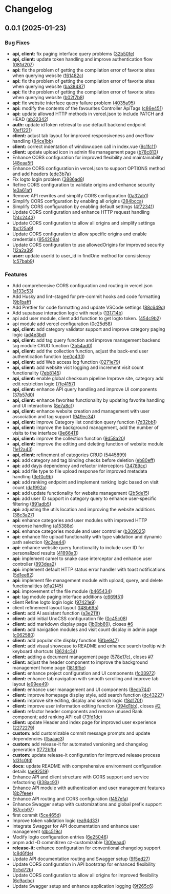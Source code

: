 # Changelog

## 0.0.1 (2025-01-23)


### Bug Fixes

* **api, client:** fix paging interface query problems ([32b50fe](https://github.com/myltx/dream-hub/commit/32b50fe6e4d3b50148a80029e9931d0222f299cc))
* **api, client:** update token handling and improve authentication flow ([081d207](https://github.com/myltx/dream-hub/commit/081d207703476f390aa0ee76baf22a60ed3d6816))
* **api:** fix the problem of getting the compilation error of favorite sites when querying website ([f61482c](https://github.com/myltx/dream-hub/commit/f61482c98f1edd4c61de530753ac66a2df6a3d19))
* **api:** fix the problem of getting the compilation error of favorite sites when querying website ([ba38487](https://github.com/myltx/dream-hub/commit/ba384876771015ef30b6d81baffbf25ed072b594))
* **api:** fix the problem of getting the compilation error of favorite sites when querying website ([b02f7b8](https://github.com/myltx/dream-hub/commit/b02f7b85d155202f90124fe5ddb6c2c9288b2db3))
* **api:** fix website interface query failure problem ([4035a95](https://github.com/myltx/dream-hub/commit/4035a95cbb9b5cccf84264d4e2a81f74e62a27fb))
* **api:** modify the contents of the favourites Controller ApiTags ([c86e451](https://github.com/myltx/dream-hub/commit/c86e45112d21655e7ccf16adf25c49b35c2f28ce))
* **api:** update allowed HTTP methods in vercel.json to include PATCH and HEAD ([ab32342](https://github.com/myltx/dream-hub/commit/ab32342ca17678a936c2efd10d704a953ae5b3b7))
* **auth:** update idToken retrieval to use default backend endpoint ([0ef1221](https://github.com/myltx/dream-hub/commit/0ef12210385faa8010e059f2e7ff6216ef7ec8d1))
* **client:** adjust tab layout for improved responsiveness and overflow handling ([84ce1bb](https://github.com/myltx/dream-hub/commit/84ce1bbb3ba7cef018a07d49e4b1dae0435bb02e))
* **client:** correct indentation of window.open call in index.vue ([9c1fc11](https://github.com/myltx/dream-hub/commit/9c1fc115540d85b59b9d61429560e25cc8b6acde))
* **client:** update upload icon in admin file management page ([b78c813](https://github.com/myltx/dream-hub/commit/b78c81303e6852fad3a08d73bbb3b343496d3178))
* Enhance CORS configuration for improved flexibility and maintainability ([48eaa5f](https://github.com/myltx/dream-hub/commit/48eaa5fe9512d2941f66c744f9077e78a1eec90a))
* Enhance CORS configuration in vercel.json to support OPTIONS method and add headers ([ede3b7a](https://github.com/myltx/dream-hub/commit/ede3b7a847648460881889414e64b964d71f29d5))
* Fix logto login problem ([3886ad8](https://github.com/myltx/dream-hub/commit/3886ad8c9db26653c55d77edbbcdb17d99780aae))
* Refine CORS configuration to validate origins and enhance security ([e3a61af](https://github.com/myltx/dream-hub/commit/e3a61affdf8d3bbb8b5150356d902cf0c114dd84))
* Remove API rewrites and simplify CORS configuration ([0a32ab1](https://github.com/myltx/dream-hub/commit/0a32ab1f9fc935caa7d163a4a92256bb2d8c55ea))
* Simplify CORS configuration by enabling all origins ([284bcca](https://github.com/myltx/dream-hub/commit/284bccac502e2970fd62e5c3282a67d3d3b5ee84))
* Simplify CORS configuration by enabling default settings ([4f72341](https://github.com/myltx/dream-hub/commit/4f723411281381b877585006949cb35a99d8ffad))
* Update CORS configuration and enhance HTTP request handling ([24c2443](https://github.com/myltx/dream-hub/commit/24c244324c462f70ab50619de6e10190588e38b0))
* Update CORS configuration to allow all origins and simplify settings ([bc125a9](https://github.com/myltx/dream-hub/commit/bc125a9d2dff8a243a1f1f29366fb0b914343196))
* Update CORS configuration to allow specific origins and enable credentials ([954209a](https://github.com/myltx/dream-hub/commit/954209a6ec4057910385b496ae410527a2700a81))
* Update CORS configuration to use allowedOrigins for improved security ([12a2a39](https://github.com/myltx/dream-hub/commit/12a2a397b653c689faf5cf1668c9d6e152376166))
* **user:** update userId to user_id in findOne method for consistency ([c57bab9](https://github.com/myltx/dream-hub/commit/c57bab9cb03eaeb0b1c6f626662e0910353adcf8))


### Features

* Add comprehensive CORS configuration and routing in vercel.json ([a133c53](https://github.com/myltx/dream-hub/commit/a133c53ac742dcc07a5cab94385ac8ff126278b4))
* Add Husky and lint-staged for pre-commit hooks and code formatting ([9b1baff](https://github.com/myltx/dream-hub/commit/9b1baffe8273f2fa6190e0f0cac7d7b732729a45))
* Add Prettier for code formatting and update VSCode settings ([88c649d](https://github.com/myltx/dream-hub/commit/88c649d7313923f85528a6739afb658c7a1820f7))
* Add supabase interaction logic with nestjs ([131714b](https://github.com/myltx/dream-hub/commit/131714b555a6b356eef85b9d3c7bf0ece9357b3b))
* api add user module, client add function to get logto token. ([454c9b2](https://github.com/myltx/dream-hub/commit/454c9b2a92ca3031c5788509a63cce53488b4754))
* api module add vercel configuration ([0c25d58](https://github.com/myltx/dream-hub/commit/0c25d581e69e7be4f928882f279b3580b3b5b53a))
* **api, client:** add category validator support and improve category paging logic ([ad4e3bd](https://github.com/myltx/dream-hub/commit/ad4e3bd2b1ff800bb727aee3ecb603417fe04ae6))
* **api, client:** add tag query function and improve management backend tag module CRUD function ([2b54ad0](https://github.com/myltx/dream-hub/commit/2b54ad04d15b0247ed6a866cb26ff329e5d3e312))
* **api, client:** add the collection function, adjust the back-end user authentication function ([ee0c433](https://github.com/myltx/dream-hub/commit/ee0c433d9afebd6bcff432ce833206d16102e6f0))
* **api, client:** add Web access log function ([0271e79](https://github.com/myltx/dream-hub/commit/0271e7999cce810c4c69f3724e70e83a7efee69b))
* **api, client:** add website visit logging and increment visit count functionality ([7eb8145](https://github.com/myltx/dream-hub/commit/7eb8145e13b3c2dac29afca3bcb53a9a99583879))
* **api, client:** enable global checksum pipeline Improve site, category add edit restriction logic ([7fe4157](https://github.com/myltx/dream-hub/commit/7fe4157c137ac6b64c784fd095796aaaf0ba03e2))
* **api, client:** enhance API query handling and improve UI components ([37b57d0](https://github.com/myltx/dream-hub/commit/37b57d0a78bce29d42c0fd9309ee87067c4f2cf8))
* **api, client:** enhance favorites functionality by updating favorite handling and UI interactions ([8e7a8c1](https://github.com/myltx/dream-hub/commit/8e7a8c1a290024fd7a27c77250a9ae3504c16c62))
* **api, client:** enhance website creation and management with user association and tag support ([949ec34](https://github.com/myltx/dream-hub/commit/949ec342a884c5215cf5f7990cc3acf7958f158b))
* **api, client:** improve Category list condition query function ([7d32bb1](https://github.com/myltx/dream-hub/commit/7d32bb1145b12bafc81c02179d5cad166b83b2c8))
* **api, client:** improve the background management, add the number of visits to the interface ([9e66411](https://github.com/myltx/dream-hub/commit/9e66411899408804135d0e836ba534d483088df6))
* **api, client:** improve the collection function ([9d58a20](https://github.com/myltx/dream-hub/commit/9d58a20de038b91eefeb3f5b859c671e925bd543))
* **api, client:** improve the editing and deleting function of website module ([1e12a43](https://github.com/myltx/dream-hub/commit/1e12a438c46a59775639bac3fd0f11631f9a2ae5))
* **api, client:** refinement of categories CRUD ([5445899](https://github.com/myltx/dream-hub/commit/54458994ef30182ba217b6faeb6b76b9c0938ef9))
* **api:** add category and tag binding checks before deletion ([eb80eff](https://github.com/myltx/dream-hub/commit/eb80effecaf9af2ebd4ab851884b6961607ebf7b))
* **api:** add dayjs dependency and refactor interceptors ([34789cc](https://github.com/myltx/dream-hub/commit/34789cc4de512dc14a7d0d3cd21891e50713b722))
* **api:** add file type to file upload response for improved metadata handling ([3ef0c9b](https://github.com/myltx/dream-hub/commit/3ef0c9b6c63726d53579c8d15c60fc3a33854611))
* **api:** add ranking endpoint and implement ranking logic based on visit count ([daf992a](https://github.com/myltx/dream-hub/commit/daf992a52f9527d68e3de0990bb96bf13d8526da))
* **api:** add update functionality for website management ([2b5de15](https://github.com/myltx/dream-hub/commit/2b5de151b95dd0cef20d517ad5219e2107effe7a))
* **api:** add user ID support in category query to enhance user-specific filtering ([891adb5](https://github.com/myltx/dream-hub/commit/891adb5ab7ca873a85d69a17bef869c4c1995409))
* **api:** adjusting the utils location and improving the website additions ([38c3a27](https://github.com/myltx/dream-hub/commit/38c3a27e705f45d1e249267663f503f7b5498461))
* **api:** enhance categories and user modules with improved HTTP response handling ([a15388e](https://github.com/myltx/dream-hub/commit/a15388eeeec4e6c432e0d10d5291b05c2b28041a))
* **api:** enhance categories module and user controller ([b309025](https://github.com/myltx/dream-hub/commit/b3090252d5ddd7fda9f5724a2ee0063b67be1aed))
* **api:** enhance file upload functionality with type validation and dynamic path selection ([9c2ee44](https://github.com/myltx/dream-hub/commit/9c2ee4458e88c76df4d6707603ec97a8664f3347))
* **api:** enhance website query functionality to include user ID for personalized results ([41898a3](https://github.com/myltx/dream-hub/commit/41898a392f15456f660b51214e2bef9a24ce2a1d))
* **api:** implement camel to snake case interceptor and enhance user controller ([893dea2](https://github.com/myltx/dream-hub/commit/893dea2fc5b8cc98cf0e476e608ec5efd67e9001))
* **api:** implement default HTTP status error handler with toast notifications ([5d1ee82](https://github.com/myltx/dream-hub/commit/5d1ee82e8fc3ef9349c7f6ed414681d2543dfaf0))
* **api:** implement file management module with upload, query, and delete functionalities ([d1a2f45](https://github.com/myltx/dream-hub/commit/d1a2f457470cb6d93f8b2633db34d0e483bbae84))
* **api:** improvement of the file module ([b465434](https://github.com/myltx/dream-hub/commit/b4654345aa8d1969271457e10097465184b906c9))
* **api:** tag module paging interface additions ([c669f51](https://github.com/myltx/dream-hub/commit/c669f51669ee6b2911676516643d1740fc0d1367))
* client Refine logto login logic ([97421e9](https://github.com/myltx/dream-hub/commit/97421e9b1a9cf08d8dc3cc137c738b515b28dfa7))
* client refinement layout layout ([f48b695](https://github.com/myltx/dream-hub/commit/f48b695106df065cbc5ac4844b73c530eccb8e86))
* **client:** add AI assistant function ([a3e211f](https://github.com/myltx/dream-hub/commit/a3e211fd0c045d86af9fcfb2fa76058465835df1))
* **client:** add initial UnoCSS configuration file ([0c45c08](https://github.com/myltx/dream-hub/commit/0c45c08e3f9723b7f474b66d3353a4f7cb4ae760))
* **client:** add markdown display page ([1b0bb89](https://github.com/myltx/dream-hub/commit/1b0bb89dadee6ffa48e81eae75ec369c55de4f84)), closes [#6](https://github.com/myltx/dream-hub/issues/6)
* **client:** add navigation modules and visit count display in admin page ([c062580](https://github.com/myltx/dream-hub/commit/c0625809f8d620e1dac95b0886ac57ee8428d1d5))
* **client:** add popular site display function ([6fbe947](https://github.com/myltx/dream-hub/commit/6fbe9471ae52a24f3370228fbea6c0b4eb28de96))
* **client:** add visual showcase to README and enhance search tooltip with keyboard shortcuts ([8624c34](https://github.com/myltx/dream-hub/commit/8624c3467ba23260f1c0cf47a56a8fa87dfc1b46))
* **client:** adding a document management page ([578e17c](https://github.com/myltx/dream-hub/commit/578e17cf886d5a56184a72a27c18168efe757143)), closes [#7](https://github.com/myltx/dream-hub/issues/7)
* **client:** adjust the header component to improve the background management home page ([1818f5e](https://github.com/myltx/dream-hub/commit/1818f5e66d48920d898bf8d827f2a93ef7e847ae))
* **client:** enhance project configuration and UI components ([fc03972](https://github.com/myltx/dream-hub/commit/fc039729bf159224f7800af2dc5c0509d0dc650c))
* **client:** enhance tab navigation with smooth scrolling and improve tab layout ([e99ee49](https://github.com/myltx/dream-hub/commit/e99ee4938a75f7bdf982de07cd5f379d163e2ba1))
* **client:** enhance user management and UI components ([8ecb744](https://github.com/myltx/dream-hub/commit/8ecb744c5b0adb9dfbbd0b0f0b757fd30c405cb2))
* **client:** improve homepage display style, add search function ([dc43227](https://github.com/myltx/dream-hub/commit/dc43227e7e3f592f1bef46379daa2013fe9eeadf))
* **client:** improve site editing, display and search logic ([f8d170f](https://github.com/myltx/dream-hub/commit/f8d170f6122b15baed5d2687f125a6a767e4f562))
* **client:** improve user information editing function ([094d1bb](https://github.com/myltx/dream-hub/commit/094d1bb25bffb7afe09429ae2fb733230d0d75d0)), closes [#2](https://github.com/myltx/dream-hub/issues/2)
* **client:** refactor header components and remove unused Rank component; add ranking API call ([73fd1dc](https://github.com/myltx/dream-hub/commit/73fd1dc46aece69a6ccb43bf11862e43064e7e73))
* **client:** update Header and index page for improved user experience ([2272279](https://github.com/myltx/dream-hub/commit/22722796819a6e8976c516fa5d0179a5ee5e724e))
* **custom:** add customizable commit message prompts and update dependencies ([f5aaae3](https://github.com/myltx/dream-hub/commit/f5aaae34f314bda36bd50f939c77089b1a9095e8))
* **custom:** add release-it for automated versioning and changelog generation ([f772bfb](https://github.com/myltx/dream-hub/commit/f772bfba8078f3368091a051208b87de6a88690f))
* **custom:** update release-it configuration for improved release process ([d31c0fd](https://github.com/myltx/dream-hub/commit/d31c0fde5a2f7fc10feb370dcb066f00673d529b))
* **docs:** update README with comprehensive environment configuration details ([ae92519](https://github.com/myltx/dream-hub/commit/ae92519abf24a3617d15e95bda1bcd2b7efd9f8c))
* Enhance API and client structure with CORS support and service refactoring ([838ac93](https://github.com/myltx/dream-hub/commit/838ac93b84bd5e4fdb5befbeff15e2bbf95c91b1))
* Enhance API module with authentication and user management features ([8b7feee](https://github.com/myltx/dream-hub/commit/8b7feee11e34ad4a03e101ee5f910138fa911adc))
* Enhance API routing and CORS configuration ([f457efa](https://github.com/myltx/dream-hub/commit/f457efaa9f20d961f1fc328095a083ff32ae72c5))
* Enhance Swagger setup with customizations and global prefix support ([67ccb97](https://github.com/myltx/dream-hub/commit/67ccb97f2eb929c414ee724ec1a3f01646b9a8bc))
* first commit ([5ce465d](https://github.com/myltx/dream-hub/commit/5ce465d5c668ea9fc1943403e2c04bd3944b7638))
* Improve token validation logic ([ea94d33](https://github.com/myltx/dream-hub/commit/ea94d33eb3b6a7b730b6f80dd5bc412b2b9846cc))
* Integrate Swagger for API documentation and enhance user management ([dbc519c](https://github.com/myltx/dream-hub/commit/dbc519c26fd4edabd3ea36ed2bde36b4f68e0a2c))
* Modify logto configuration entries ([6e25046](https://github.com/myltx/dream-hub/commit/6e25046f318987df1014a1c169f1ccbd9436ba04))
* pnpm add -D commitizen cz-customizable ([300eaa4](https://github.com/myltx/dream-hub/commit/300eaa41497449ebd15b9dd9c0040aef733df815))
* **release-it:** enhance configuration for conventional changelog support ([c8d6fde](https://github.com/myltx/dream-hub/commit/c8d6fde833c06e7efacb696795e8c3f6ad9cc8ca))
* Update API documentation routing and Swagger setup ([9f5ed27](https://github.com/myltx/dream-hub/commit/9f5ed276ad101b7b847a98603dff7f52b3fb5844))
* Update CORS configuration in API bootstrap for enhanced flexibility ([fc5d72b](https://github.com/myltx/dream-hub/commit/fc5d72b658d635d98fe6f8eb9bc4cef7fca7ab64))
* Update CORS configuration to allow all origins for improved flexibility ([6c9acbc](https://github.com/myltx/dream-hub/commit/6c9acbc5f652affc0698453b9b44be0e9016689f))
* Update Swagger setup and enhance application logging ([9f265c6](https://github.com/myltx/dream-hub/commit/9f265c6a9c8bf00b118623aa1ce400e40633bec7))
